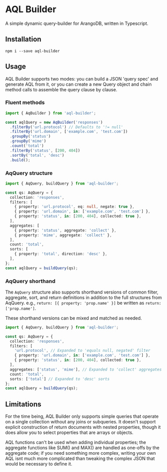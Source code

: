 # AQL Builder

A simple dynamic query-builder for ArangoDB, written in Typescript.

## Installation

`npm i --save aql-builder`

## Usage

AQL Builder supports two modes: you can build a JSON 'query spec' and generate AQL from it, or you can create a new Query object and chain method calls to assemble the query clause by clause.

### Fluent methods

```typescript
import { AqBuilder } from 'aql-builder';

const aqlQuery = new AqBuilder('responses')
  .filterBy('url.protocol') // Defaults to '!= null'
  .filterBy('url.domain', ['example.com', 'test.com'])
  .groupBy('status')
  .groupBy('mime')
  .count('total')
  .filterBy('status', [200, 404])
  .sortBy('total', 'desc')
  .build();
```

### AqQuery structure

```typescript
import { AqQuery, buildQuery } from 'aql-builder';

const qs: AqQuery = {
  collection: 'responses',
  filters: [
    { property: 'url.protocol', eq: null, negate: true },
    { property: 'url.domain', in: ['example.com', 'test.com'] },
    { property: 'status', in: [200, 404], collected: true },
  ],
  aggregates: [
    { property: 'status', aggregate: 'collect' },
    { property: 'mime', aggregate: 'collect' },
  ],
  count: 'total',
  sorts: [
    { property: 'total', direction: 'desc' },
  ],
};
const aqlQuery = buildQuery(qs);
```

### AqQuery shorthand

The `AqQuery` structure also supports shorthand versions of common filter, aggregate,
sort, and return definitions in addition to the full structures from AqQuery.
e.g., `return: [{ property: 'prop.name' }]` be written as `return: ['prop.name']`.

These shorthand versions can be mixed and matched as needed.

```typescript
import { AqQuery, buildQuery } from 'aql-builder';

const qs: AqQuery = {
  collection: 'responses',
  filters: [
    'url.protocol', // Expanded to 'equals null, negated' filter
    { property: 'url.domain', in: ['example.com', 'test.com'] },
    { property: 'status', in: [200, 404], collected: true },
  ],
  aggregates: ['status', 'mime'], // Expanded to 'collect' aggregates
  count: 'total',
  sorts: ['total'] // Expanded to 'desc' sorts
};
const aqlQuery = buildQuery(qs);
```

## Limitations

For the time being, AQL Builder only supports simple queries that operate on a single collection without any joins or subqueries. It doesn't support explicit construction of return documents with nested properties, though it does allow you to select properties that are arrays or objects.

AQL functions can't be used when adding individual properties; the aggregate functions like SUM() and MAX() are handled as one-offs by the aggregate code; if you need something more complex, writing your own AQL isnt much more complicated than tweaking the complex JSON that would be necessary to define it.
